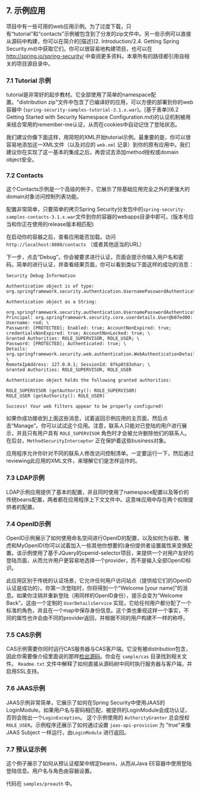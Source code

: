 ## 7. 示例应用

项目中有一些可用的web应用示例。为了过度下载，只有“tutorial”和“contacts”示例被包含到了分发的zip文件中。另一些示例可以直接从源码中构建，你可以在简介的[描述](2. Introduction/2.4. Getting Spring Security.md)中获取它们。你可以很容易地构建项目，也可以在 <http://spring.io/spring-security/> 中查阅更多资料。本章所有的路径都引用自相关的项目源目录中。

### 7.1 Tutorial 示例

tutorial是非常好的起步教材。它全部使用了简单的namespace配置。"distribution zip"文件中包含了已编译好的应用，可以方便的部署到你的web容器中 (`spring-security-samples-tutorial-3.1.x.war`)。[基于表单](6.2 Getting Started with Security Namespace Configuration.md)的认证机制被用来结合常用的remember-me认证，从而在cookies中自动记住了登陆状态。

我们建议你像下面这样，用简短的XML开始tutorial示例。最重要的是，你可以很容易地添加这一XML文件（以及对应的 `web.xml` 记录）到你的原有应用中。我们建议你在实现了这一基本的集成之后，再尝试去添加method授权或domain object安全。

### 7.2 Contacts

这个Contacts示例是一个高级的例子，它展示了除基础应用完全之外的更强大的domain对象访问控制列表功能。

配置非常简单，只要简单的拷贝Spring Security分发包中的`spring-security-samples-contacts-3.1.x.war`文件到你的容器的webapps目录中即可。(版本号应当和你正在使用的release版本相匹配)

在启动你的容器之后，查看应用能否加载。访问 `http://localhost:8080/contacts` （或者其他适当的URL）

下一步，点击“Debug”。你会被要求进行认证，页面会提示你输入用户名和密码。简单的进行认证，并查看结果页面，你可以看到类似下面这样的成功的消息：

	Security Debug Information
	
	Authentication object is of type:
	org.springframework.security.authentication.UsernamePasswordAuthenticationToken
	
	Authentication object as a String:
	
	org.springframework.security.authentication.UsernamePasswordAuthenticationToken@1f127853:
	Principal: org.springframework.security.core.userdetails.User@b07ed00: Username: rod; \
	Password: [PROTECTED]; Enabled: true; AccountNonExpired: true;
	credentialsNonExpired: true; AccountNonLocked: true; \
	Granted Authorities: ROLE_SUPERVISOR, ROLE_USER; \
	Password: [PROTECTED]; Authenticated: true; \
	Details: org.springframework.security.web.authentication.WebAuthenticationDetails@0: \
	RemoteIpAddress: 127.0.0.1; SessionId: 8fkp8t83ohar; \
	Granted Authorities: ROLE_SUPERVISOR, ROLE_USER
	
	Authentication object holds the following granted authorities:
	
	ROLE_SUPERVISOR (getAuthority(): ROLE_SUPERVISOR)
	ROLE_USER (getAuthority(): ROLE_USER)
	
	Success! Your web filters appear to be properly configured!

如果你成功接收到上面这些消息，试着返回示例应用的主页面，然后点击“Manage”。你可以试试这个应用。注意，联系人只能对已登陆的用户进行展示，并且只有用户具有 `ROLE_SUPERVISOR` 角色时才会被允许删除他们的联系人。在后台，`MethodSecurityInterceptor` 正在保护着这些business对象。

应用程序允许你针对不同的联系人修改访问控制清单。一定要运行一下，然后通过reviewing此应用的XML文件，来理解它们是怎样运作的。

### 7.3 LDAP示例

LDAP示例应用提供了基本的配置，并且同时使用了namespace配置以及等价的传统beans配置，两者都在应用程序上下文文件中。这意味应用中存在两个权限提供者的配置。

### 7.4 OpenID示例

OpenID示例展示了如何使用命名空间进行OpenID的配置，以及如何为谷歌、雅虎和MyOpenID(你可以试着加入一些其他你想要的)身份提供者设置属性来变换配置。该示例使用了基于JQuery的openid-selector项目，来提供一个对用户友好的登陆页面，从而允许用户更容易地选择一个provider，而不是输入全部OpenID标识。

此应用区别于传统的认证场景，它允许任何用户访问站点（提供给它们的OpenID认证是成功的）。你第一次登陆时，你将得到一个"Welcome [your name]"的消息。如果你注销并重新登陆（用同样的OpenID身份），提示会变为“Welcome Back”。这由一个定制的 `UserDetailsService` 实现，它给任何用户都分配了一个标准的角色，并且在一个map中保存身份信息。这个类也重视这样一个事实，不同的属性也许会由不同的provider返回，并根据不同的用户构建不一样的称呼。

### 7.5 CAS示例

CAS示例需要你同时运行CAS服务器与CAS客户端。它没有被distribution包含，因此你需要像介绍里面说的那样[检出源码](http://docs.spring.io/spring-security/site/docs/4.1.3.RELEASE/reference/htmlsingle/#get-source)。你会在 `sample/cas` 目录找到相关文件。 `Readme.txt` 文件中解释了如何直接从源码树中同时执行服务器与客户端，并启用SSL支持。

### 7.6 JAAS示例

JAAS示例非常简单，它展示了如何在Spring Security中使用JAAS的LoginModule。如果用户名与密码相匹配，被提供的LoginModule会成功认证，否则会抛出一个`LoginException`。 这个示例使用的 `AuthorityGranter` 总会授权 `ROLE_USER`。示例程序还展示了如何通过设置 `jaas-api-provision` 为 "true"来像JAAS Subject 一样运行，由`LoginModule` 进行返回。

### 7.7 预认证示例

这个例子展示了如何从预认证框架中绑定beans，从而从Java EE容器中使用登陆登陆信息。用户名与角色由容器设置。

代码在 `samples/preauth` 中。